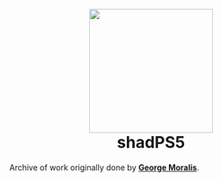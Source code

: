 <h1 align="center">
  <br>
  <a><img src="https://github.com/Xphalnos/shadPS5/blob/main/src/images/shadPS5.png" width="220"></a>
  <br>
  <b>shadPS5</b>
  <br>
</h1>

Archive of work originally done by [**George Moralis**](https://github.com/georgemoralis).

